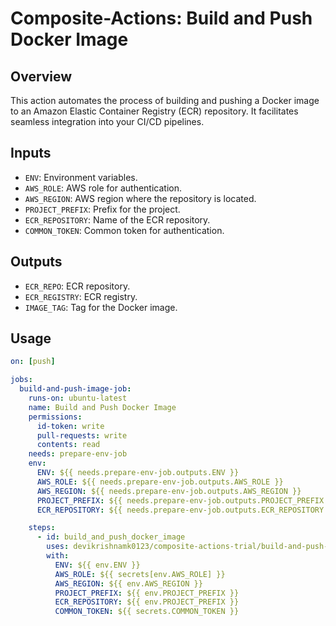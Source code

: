 # Composite-Actions: Build and Push Docker Image

## Overview
This action automates the process of building and pushing a Docker image to an Amazon Elastic Container Registry (ECR) repository. It facilitates seamless integration into your CI/CD pipelines.

## Inputs
- `ENV`: Environment variables.
- `AWS_ROLE`: AWS role for authentication.
- `AWS_REGION`: AWS region where the repository is located.
- `PROJECT_PREFIX`: Prefix for the project.
- `ECR_REPOSITORY`: Name of the ECR repository.
- `COMMON_TOKEN`: Common token for authentication.

## Outputs
- `ECR_REPO`: ECR repository.
- `ECR_REGISTRY`: ECR registry.
- `IMAGE_TAG`: Tag for the Docker image.

## Usage
```yaml
on: [push]

jobs:
  build-and-push-image-job:
    runs-on: ubuntu-latest
    name: Build and Push Docker Image
    permissions:
      id-token: write
      pull-requests: write
      contents: read
    needs: prepare-env-job
    env:
      ENV: ${{ needs.prepare-env-job.outputs.ENV }}
      AWS_ROLE: ${{ needs.prepare-env-job.outputs.AWS_ROLE }}
      AWS_REGION: ${{ needs.prepare-env-job.outputs.AWS_REGION }}
      PROJECT_PREFIX: ${{ needs.prepare-env-job.outputs.PROJECT_PREFIX }}
      ECR_REPOSITORY: ${{ needs.prepare-env-job.outputs.ECR_REPOSITORY }}

    steps:
      - id: build_and_push_docker_image
        uses: devikrishnamk0123/composite-actions-trial/build-and-push-docker-image@dev
        with:
          ENV: ${{ env.ENV }}
          AWS_ROLE: ${{ secrets[env.AWS_ROLE] }}
          AWS_REGION: ${{ env.AWS_REGION }}
          PROJECT_PREFIX: ${{ env.PROJECT_PREFIX }}
          ECR_REPOSITORY: ${{ env.PROJECT_PREFIX }}
          COMMON_TOKEN: ${{ secrets.COMMON_TOKEN }}
